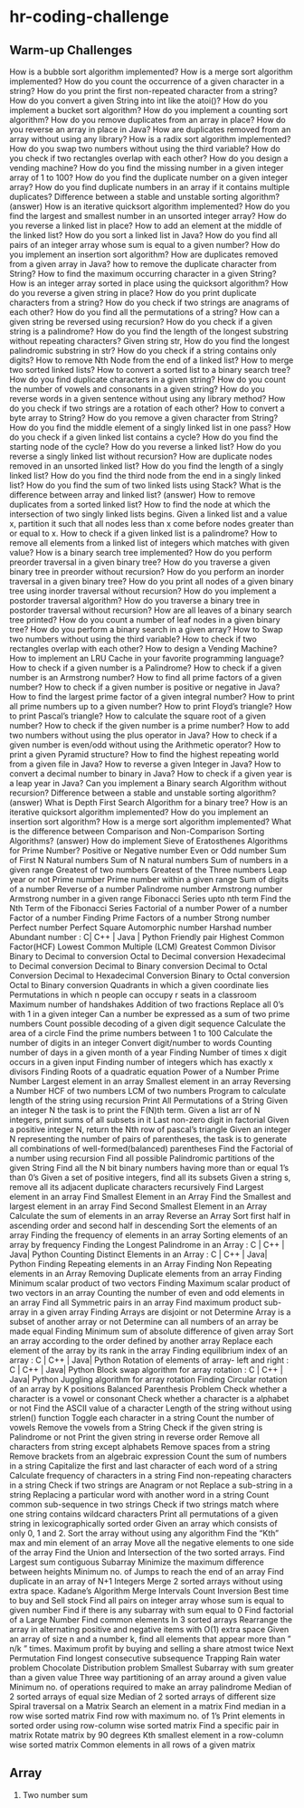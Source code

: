 # hr-coding-challenge

## Warm-up Challenges

How is a bubble sort algorithm implemented?
How is a merge sort algorithm implemented?
How do you count the occurrence of a given character in a string?
How do you print the first non-repeated character from a string?
How do you convert a given String into int like the atoi()?
How do you implement a bucket sort algorithm?
How do you implement a counting sort algorithm?
How do you remove duplicates from an array in place?
How do you reverse an array in place in Java?
How are duplicates removed from an array without using any library?
How is a radix sort algorithm implemented?
How do you swap two numbers without using the third variable?
How do you check if two rectangles overlap with each other?
How do you design a vending machine?
How do you find the missing number in a given integer array of 1 to 100?
How do you find the duplicate number on a given integer array?
How do you find duplicate numbers in an array if it contains multiple duplicates?
Difference between a stable and unstable sorting algorithm? (answer)
How is an iterative quicksort algorithm implemented?
How do you find the largest and smallest number in an unsorted integer array?
How do you reverse a linked list in place?
How to add an element at the middle of the linked list?
How do you sort a linked list in Java?
How do you find all pairs of an integer array whose sum is equal to a given number?
How do you implement an insertion sort algorithm?
How are duplicates removed from a given array in Java?
how to remove the duplicate character from String?
How to find the maximum occurring character in a given String?
How is an integer array sorted in place using the quicksort algorithm?
How do you reverse a given string in place?
How do you print duplicate characters from a string?
How do you check if two strings are anagrams of each other?
How do you find all the permutations of a string?
How can a given string be reversed using recursion?
How do you check if a given string is a palindrome?
How do you find the length of the longest substring without repeating characters?
Given string str, How do you find the longest palindromic substring in str?
How do you check if a string contains only digits?
How to remove Nth Node from the end of a linked list?
How to merge two sorted linked lists?
How to convert a sorted list to a binary search tree?
How do you find duplicate characters in a given string?
How do you count the number of vowels and consonants in a given string?
How do you reverse words in a given sentence without using any library method?
How do you check if two strings are a rotation of each other?
How to convert a byte array to String?
How do you remove a given character from String?
How do you find the middle element of a singly linked list in one pass?
How do you check if a given linked list contains a cycle? How do you find the starting node of the cycle?
How do you reverse a linked list?
How do you reverse a singly linked list without recursion?
How are duplicate nodes removed in an unsorted linked list?
How do you find the length of a singly linked list?
How do you find the third node from the end in a singly linked list?
How do you find the sum of two linked lists using Stack?
What is the difference between array and linked list? (answer)
How to remove duplicates from a sorted linked list?
How to find the node at which the intersection of two singly linked lists begins.
Given a linked list and a value x, partition it such that all nodes less than x come before nodes greater than or equal to x.
How to check if a given linked list is a palindrome?
How to remove all elements from a linked list of integers which matches with given value?
How is a binary search tree implemented?
How do you perform preorder traversal in a given binary tree?
How do you traverse a given binary tree in preorder without recursion?
How do you perform an inorder traversal in a given binary tree?
How do you print all nodes of a given binary tree using inorder traversal without recursion?
How do you implement a postorder traversal algorithm?
How do you traverse a binary tree in postorder traversal without recursion?
How are all leaves of a binary search tree printed?
How do you count a number of leaf nodes in a given binary tree?
How do you perform a binary search in a given array?
How to Swap two numbers without using the third variable?
How to check if two rectangles overlap with each other?
How to design a Vending Machine?
How to implement an LRU Cache in your favorite programming language?
How to check if a given number is a Palindrome?
How to check if a given number is an Armstrong number?
How to find all prime factors of a given number?
How to check if a given number is positive or negative in Java?
How to find the largest prime factor of a given integral number?
How to print all prime numbers up to a given number?
How to print Floyd’s triangle?
How to print Pascal’s triangle?
How to calculate the square root of a given number?
How to check if the given number is a prime number?
How to add two numbers without using the plus operator in Java?
How to check if a given number is even/odd without using the Arithmetic operator?
How to print a given Pyramid structure?
How to find the highest repeating world from a given file in Java?
How to reverse a given Integer in Java?
How to convert a decimal number to binary in Java?
How to check if a given year is a leap year in Java?
Can you implement a Binary search Algorithm without recursion?
Difference between a stable and unstable sorting algorithm? (answer)
What is Depth First Search Algorithm for a binary tree?
How is an iterative quicksort algorithm implemented?
How do you implement an insertion sort algorithm?
How is a merge sort algorithm implemented?
What is the difference between Comparison and Non-Comparison Sorting Algorithms? (answer)
How do implement Sieve of Eratosthenes Algorithms for Prime Number?
Positive or Negative number
Even or Odd number
Sum of First N Natural numbers
Sum of N natural numbers
Sum of numbers in a given range
Greatest of two numbers
Greatest of the Three numbers
Leap year or not
Prime number
Prime number within a given range
Sum of digits of a number
Reverse of a number
Palindrome number
Armstrong number
Armstrong number in a given range
Fibonacci Series upto nth term
Find the Nth Term of the Fibonacci Series
Factorial of a number
Power of a number
Factor of a number
Finding Prime Factors of a number
Strong number
Perfect number
Perfect Square
Automorphic number
Harshad number
Abundant number : C| C++ | Java | Python
Friendly pair
Highest Common Factor(HCF)
Lowest Common Multiple (LCM)
Greatest Common Divisor
Binary to Decimal to conversion
Octal to Decimal conversion
Hexadecimal to Decimal conversion
Decimal to Binary conversion
Decimal to Octal Conversion
Decimal to Hexadecimal Conversion
Binary to Octal conversion
Octal to Binary conversion
Quadrants in which a given coordinate lies
Permutations in which n people can occupy r seats in a classroom
Maximum number of handshakes
Addition of two fractions
Replace all 0’s with 1 in a given integer
Can a number be expressed as a sum of two prime numbers
Count possible decoding of a given digit sequence
Calculate the area of a circle
Find the prime numbers between 1 to 100
Calculate the number of digits in an integer
Convert digit/number to words
Counting number of days in a given month of a year
Finding Number of times x digit occurs in a given input
Finding number of integers which has exactly x divisors
Finding Roots of a quadratic equation
Power of a Number
Prime Number
Largest element in an array
Smallest element in an array
Reversing a Number
HCF of two numbers
LCM of two numbers
Program to calculate length of the string using recursion
Print All Permutations of a String
Given an integer N the task is to print the F(N)th term.
Given a list arr of N integers, print sums of all subsets in it
Last non-zero digit in factorial
Given a positive integer N, return the Nth row of pascal’s triangle
Given an integer N representing the number of pairs of parentheses, the task is to generate all combinations of well-formed(balanced) parentheses
Find the Factorial of a number using recursion
Find all possible Palindromic partitions of the given String
Find all the N bit binary numbers having more than or equal 1’s than 0’s
Given a set of positive integers, find all its subsets
Given a string s, remove all its adjacent duplicate characters recursively
Find Largest element in an array
Find Smallest Element in an Array
Find the Smallest and largest element in an array
Find Second Smallest Element in an Array
Calculate the sum of elements in an array
Reverse an Array
Sort first half in ascending order and second half in descending
Sort the elements of an array
Finding the frequency of elements in an array
Sorting elements of an array by frequency
Finding the Longest Palindrome in an Array : C | C++ | Java| Python
Counting Distinct Elements in an Array : C | C++ | Java| Python
Finding Repeating elements in an Array
Finding Non Repeating elements in an Array
Removing Duplicate elements from an array
Finding Minimum scalar product of two vectors
Finding Maximum scalar product of two vectors in an array
Counting the number of even and odd elements in an array
Find all Symmetric pairs in an array
Find maximum product sub-array in a given array
Finding Arrays are disjoint or not
Determine Array is a subset of another array or not
Determine can all numbers of an array be made equal
Finding Minimum sum of absolute difference of given array
Sort an array according to the order defined by another array
Replace each element of the array by its rank in the array
Finding equilibrium index of an array : C | C++ | Java| Python
Rotation of elements of array- left and right : C | C++ | Java| Python
Block swap algorithm for array rotation : C | C++ | Java| Python
Juggling algorithm for array rotation
Finding Circular rotation of an array by K positions
Balanced Parenthesis Problem
Check whether a character is a vowel or consonant
Check whether a character is a alphabet or not
Find the ASCII value of a character
Length of the string without using strlen() function
Toggle each character in a string
Count the number of vowels
Remove the vowels from a String
Check if the given string is Palindrome or not
Print the given string in reverse order
Remove all characters from string except alphabets
Remove spaces from a string
Remove brackets from an algebraic expression
Count the sum of numbers in a string
Capitalize the first and last character of each word of a string
Calculate frequency of characters in a string
Find non-repeating characters in a string
Check if two strings are Anagram or not
Replace a sub-string in a string
Replacing a particular word with another word in a string
Count common sub-sequence in two strings
Check if two strings match where one string contains wildcard characters
Print all permutations of a given string in lexicographically sorted order
Given an array which consists of only 0, 1 and 2. Sort the array without using any algorithm
Find the “Kth” max and min element of an array
Move all the negative elements to one side of the array
Find the Union and Intersection of the two sorted arrays.
Find Largest sum contiguous Subarray
Minimize the maximum difference between heights
Minimum no. of Jumps to reach the end of an array
Find duplicate in an array of N+1 Integers
Merge 2 sorted arrays without using extra space.
Kadane’s Algorithm
Merge Intervals
Count Inversion
Best time to buy and Sell stock
Find all pairs on integer array whose sum is equal to given number
Find if there is any subarray with sum equal to 0
Find factorial of a Large Number
Find common elements In 3 sorted arrays
Rearrange the array in alternating positive and negative items with O(1) extra space
Given an array of size n and a number k, find all elements that appear more than ” n/k ” times.
Maximum profit by buying and selling a share atmost twice
Next Permutation
Find longest consecutive subsequence
Trapping Rain water problem
Chocolate Distribution problem
Smallest Subarray with sum greater than a given value
Three way partitioning of an array around a given value
Minimum no. of operations required to make an array palindrome
Median of 2 sorted arrays of equal size
Median of 2 sorted arrays of different size
Spiral traversal on a Matrix
Search an element in a matrix
Find median in a row wise sorted matrix
Find row with maximum no. of 1’s
Print elements in sorted order using row-column wise sorted matrix
Find a specific pair in matrix
Rotate matrix by 90 degrees
Kth smallest element in a row-column wise sorted matrix
Common elements in all rows of a given matrix

## Array

1. Two number sum
